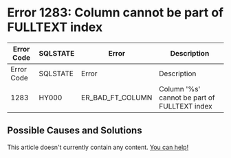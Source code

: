 
# Error 1283: Column cannot be part of FULLTEXT index


| Error Code | SQLSTATE | Error | Description |
| --- | --- | --- | --- |
| Error Code | SQLSTATE | Error | Description |
| 1283 | HY000 | ER_BAD_FT_COLUMN | Column '%s' cannot be part of FULLTEXT index |




## Possible Causes and Solutions


This article doesn't currently contain any content. [You can help!](/en/writing-and-editing-knowledge-base-articles/)

